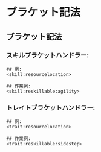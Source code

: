 # ブラケット記法

## ブラケット記法

### スキルブラケットハンドラー:

    ## 例:
    <skill:resourcelocation>
    
    ## 作業例:
    <skill:reskillable:agility>
    

### トレイトブラケットハンドラー:

    ## 例:
    <trait:resourcelocation>
    
    ## 作業例:
    <trait:reskillable:sidestep>